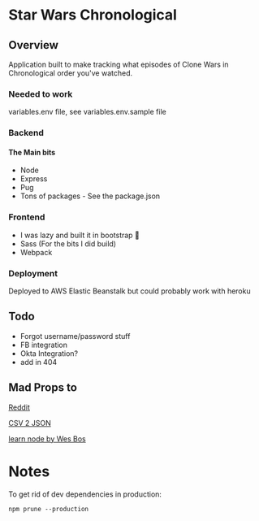 # Star Wars Chronological

## Overview
Application built to make tracking what episodes of Clone Wars in Chronological order you've watched.

### Needed to work
variables.env file, see variables.env.sample file

### Backend
#### The Main bits
* Node
* Express
* Pug
* Tons of packages - See the package.json

### Frontend
* I was lazy and built it in bootstrap 💩
* Sass (For the bits I did build)
* Webpack

### Deployment
Deployed to AWS Elastic Beanstalk but could probably work with heroku

## Todo 
* Forgot username/password stuff
* FB integration
* Okta Integration?
* add in 404

## Mad Props to

[Reddit](https://www.reddit.com/r/StarWars/comments/31ij0p/the_clone_wars_in_chronological_order_w_links_to/)

[CSV 2 JSON](http://www.csvjson.com/csv2json)

[learn node by Wes Bos](http://learnnode.com)

# Notes
To get rid of dev dependencies in production:
```
npm prune --production
```